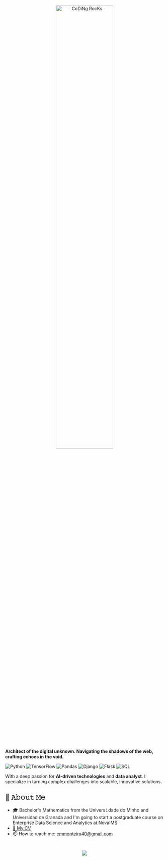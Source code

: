 <div align="center" width="50">
  <img src="https://github.com/SP-XD/SP-XD/blob/main/images/dev-working_rounded.gif?raw=true" href="https://github.com/sp-xd" alt="CoDiNg RocKs"  width="60%"/><br>
</div>

**Architect of the digital unknown. Navigating the shadows of the web, crafting echoes in the void.**

![Python](https://img.shields.io/badge/Code-Python-informational?style=flat&logo=python&color=3776AB)
![TensorFlow](https://img.shields.io/badge/Framework-TensorFlow-informational?style=flat&logo=tensorflow&color=777BB4)
![Pandas](https://img.shields.io/badge/Framework-Pandas-informational?style=flat&logo=Pandas&color=FF2D20)
![Django](https://img.shields.io/badge/Framework-Django-informational?style=flat&logo=Django&color=232F3E)
![Flask](https://img.shields.io/badge/Framework-Flask-informational?style=flat&logo=Flask&color=FCC624)
![SQL](https://img.shields.io/badge/Code-SQL-informational?style=flat&logo=SQL&color=000000)

With a deep passion for **AI-driven technologies** and **data analyst**. I specialize in turning complex challenges into scalable, innovative solutions.

## :book: 𝙰𝚋𝚘𝚞𝚝 𝙼𝚎
- 🎓 Bachelor's Mathematics from the Univers𝚒dade do Minho and Universidad de Granada and I'm going to start a postgraduate course on Enterprise Data Science and Analytics at NovaIMS
- [📄 My CV](https://github.com/CarlosBIOS/CarlosBIOS/blob/main/Carlos_Monteiro_EN.pdf)
- 📫 How to reach me: cmmonteiro40@gmail.com

<h1 align="center">
<img src="https://readme-typing-svg.herokuapp.com/?font=Righteous&size=35&center=true&vCenter=true&width=500&height=70&duration=4000&lines=Thank+you+for+your+attention!;" />
</h1>
